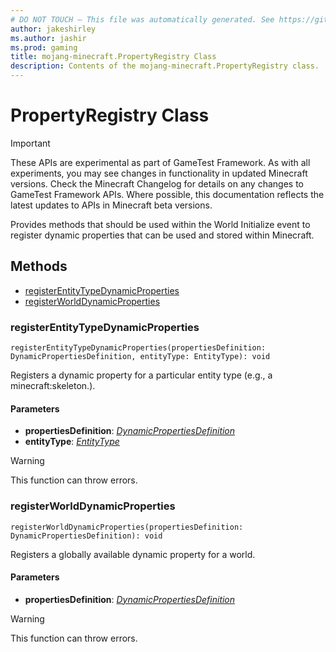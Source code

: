 ```yaml
---
# DO NOT TOUCH — This file was automatically generated. See https://github.com/Mojang/MinecraftScriptingApiDocsGenerator to modify descriptions, examples, etc.
author: jakeshirley
ms.author: jashir
ms.prod: gaming
title: mojang-minecraft.PropertyRegistry Class
description: Contents of the mojang-minecraft.PropertyRegistry class.
---
```

# PropertyRegistry Class
>[!IMPORTANT]
>These APIs are experimental as part of GameTest Framework. As with all experiments, you may see changes in functionality in updated Minecraft versions. Check the Minecraft Changelog for details on any changes to GameTest Framework APIs. Where possible, this documentation reflects the latest updates to APIs in Minecraft beta versions.

Provides methods that should be used within the World Initialize event to register dynamic properties that can be used and stored within Minecraft.

## Methods
- [registerEntityTypeDynamicProperties](#registerentitytypedynamicproperties)
- [registerWorldDynamicProperties](#registerworlddynamicproperties)
  
### **registerEntityTypeDynamicProperties**
`
registerEntityTypeDynamicProperties(propertiesDefinition: DynamicPropertiesDefinition, entityType: EntityType): void
`

Registers a dynamic property for a particular entity type (e.g., a minecraft:skeleton.).
#### **Parameters**
- **propertiesDefinition**: [*DynamicPropertiesDefinition*](DynamicPropertiesDefinition.md)
- **entityType**: [*EntityType*](EntityType.md)
> [!WARNING]
> This function can throw errors.
### **registerWorldDynamicProperties**
`
registerWorldDynamicProperties(propertiesDefinition: DynamicPropertiesDefinition): void
`

Registers a globally available dynamic property for a world.
#### **Parameters**
- **propertiesDefinition**: [*DynamicPropertiesDefinition*](DynamicPropertiesDefinition.md)
> [!WARNING]
> This function can throw errors.
